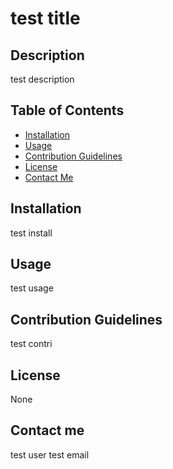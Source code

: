 # test title

  ## Description
  test description

  ## Table of Contents
  - [Installation](#installation) 
  - [Usage](#usage)
  - [Contribution Guidelines](#contribution-guidelines)
  - [License](#license)
  - [Contact Me](#contact-me)

  ## Installation
  test install

  ## Usage
  test usage

  ## Contribution Guidelines
  test contri

  ## License
  None

  ## Contact me
  test user
  test email

